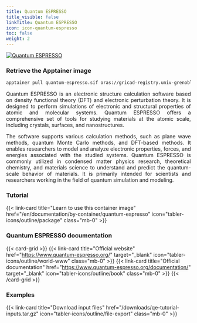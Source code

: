 ```yaml
---
title: Quantum ESPRESSO
title_visible: false
linkTitle: Quantum ESPRESSO
icon: icon-quantum-espresso
toc: false
weight: 2
---
```


<a href="https://www.quantum-espresso.org/" target="_blank" class="codes-pages-top-logo">
    <img alt="Quantum ESPRESSO" class="logo-quantum-espresso">
</a>

### Retrieve the Apptainer image

```bash
apptainer pull quantum-espresso.sif oras://gricad-registry.univ-grenoble-alpes.fr/diamond/apptainer/apptainer-singularity-projects/quantum-espresso.sif:latest
```

<div align="justify">

Quantum ESPRESSO is an electronic structure calculation software based on density functional theory (DFT) and electronic perturbation theory. It is designed to perform simulations of electronic and structural properties of atomic and molecular systems. Quantum ESPRESSO offers a comprehensive set of tools for studying materials at the atomic scale, including crystals, surfaces, and nanostructures.

The software supports various calculation methods, such as plane wave methods, quantum Monte Carlo methods, and DFT-based methods. It enables researchers to model and analyze electronic properties, forces, and energies associated with the studied systems. Quantum ESPRESSO is commonly utilized in condensed matter physics research, theoretical chemistry, and materials science to understand and predict the quantum-scale behavior of materials. It is primarily intended for scientists and researchers working in the field of quantum simulation and modeling.

</div>

<h3 class="mb-1">Tutorial</h3>

{{< link-card title="Learn to use this container image" href="/en/documentation/by-container/quantum-espresso" icon="tabler-icons/outline/package" class="mb-0" >}}

<h3 class="mb-1 mt-3">Quantum ESPRESSO documentation</h3>

{{< card-grid >}}
{{< link-card title="Official website" href="https://www.quantum-espresso.org/" target="_blank" icon="tabler-icons/outline/world-www" class="mb-0" >}}
{{< link-card title="Official documentation" href="https://www.quantum-espresso.org/documentation/" target="_blank" icon="tabler-icons/outline/book" class="mb-0" >}}
{{< /card-grid >}}

<h3 class="mb-1 mt-3">Examples</h3>

{{< link-card title="Download input files" href="/downloads/qe-tutorial-inputs.tar.gz" icon="tabler-icons/outline/file-export" class="mb-0" >}}
